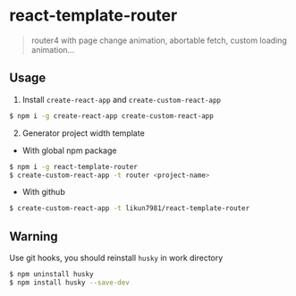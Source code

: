 # react-template-router
> router4 with page change animation, abortable fetch, custom loading animation...

## Usage

1. Install `create-react-app` and `create-custom-react-app`
```bash
$ npm i -g create-react-app create-custom-react-app
```
2. Generator project width template
- With global npm package
```bash
$ npm i -g react-template-router
$ create-custom-react-app -t router <project-name>
```
- With github 
```bash
$ create-custom-react-app -t likun7981/react-template-router
```


## Warning

Use git hooks, you should reinstall `husky` in work directory
```bash
$ npm uninstall husky
$ npm install husky --save-dev
```
